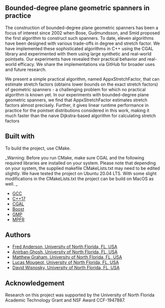 ## Bounded-degree plane geometric spanners in practice

The construction of bounded-degree plane geometric spanners has been a focus of interest  since 2002 when Bose, Gudmundsson, and Smid proposed the first algorithm to construct such spanners. To date, eleven algorithms have been designed with various trade-offs in degree and stretch factor. We have implemented these sophisticated algorithms in C++ using the CGAL library and experimented with them using large synthetic and real-world pointsets. Our  experiments  have revealed their practical behavior and real-world efficacy. We share the implementations via GitHub for broader uses and future research.

We present a simple practical algorithm, named AppxStretchFactor, that can estimate  stretch factors (obtains  lower bounds on the exact stretch factors) of geometric spanners - a challenging problem for which no practical algorithm is known yet. In our experiments with bounded-degree plane geometric spanners, we find that AppxStretchFactor estimates stretch factors almost precisely. Further, it gives linear runtime performance in practice for the pointset distributions considered in this work, making it much faster than the naive Dijkstra-based algorithm for calculating stretch factors

## Built with

To build the project, use CMake.

_Warning:  Before you run CMake, make sure CGAL and the following required libraries are installed on your system. Please note that depending on your system, the supplied makefile CMakeLists.txt may need to be edited slightly. We have tested the project on Ubuntu 20.04 LTS. With some slight modifications in the CMakeLists.txt the project can be build on MacOS as well.
_
* [GCC](https://gcc.gnu.org/)
* [C++17](https://en.cppreference.com/w/cpp/17)
* [CGAL](https://www.cgal.org/)
* [Boost](https://www.boost.org/)
* [GMP](https://gmplib.org/)
* [MPFR](https://www.mpfr.org/)



## Authors

* [Fred Anderson, University of North Florida, FL, USA](https://github.com/TheDKG)
* [Anirban Ghosh, University of North Florida, FL, USA](https://github.com/ghoshanirban)
* [Matthew Graham, University of North Florida, FL, USA](https://github.com/mgatc)
* [Lucas Mougeot, University of North Florida, FL, USA](https://github.com/lucasfuturist)
* [David Wisnosky, University of North Florida, FL, USA](https://github.com/Wisno33)

## Acknowledgement

Research on this project was supported by the University of North Florida Academic Technology Grant and NSF Award CCF-1947887.
